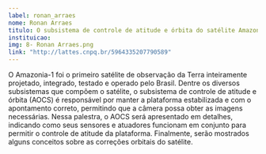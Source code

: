 ```yaml
---
label: ronan_arraes
nome: Ronan Arraes
titulo: O subsistema de controle de atitude e órbita do satélite Amazonia-1
instituicao:
img: 8- Ronan Arraes.png
link: "http://lattes.cnpq.br/5964335207790589"
---
```


O Amazonia-1 foi o primeiro satélite de observação da Terra inteiramente projetado, integrado, testado e operado pelo Brasil. Dentre os diversos 
subsistemas que compõem o satélite, o subsistema de controle de atitude e órbita (AOCS) é responsável por manter a plataforma estabilizada e com o apontamento correto, 
permitindo que a câmera possa obter as imagens necessárias. Nessa palestra, o AOCS será apresentado em detalhes, indicando como seus sensores e atuadores funcionam em 
conjunto para permitir o controle de atitude da plataforma. Finalmente, serão mostrados alguns conceitos sobre as correções orbitais do satélite.
